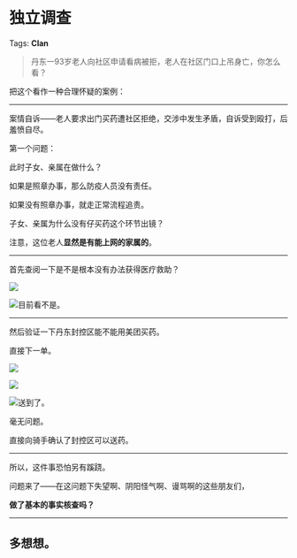 # 独立调查

Tags: **Clan**

> 丹东一93岁老人向社区申请看病被拒，老人在社区门口上吊身亡，你怎么看？



把这个看作一种合理怀疑的案例：

  




---

案情自诉——老人要求出门买药遭社区拒绝，交涉中发生矛盾，自诉受到殴打，后羞愤自尽。

  


第一个问题：

此时子女、亲属在做什么？

如果是照章办事，那么防疫人员没有责任。

如果没有照章办事，就走正常流程追责。

子女、亲属为什么没有仔买药这个环节出镜？

注意，这位老人**显然是有能上网的家属的**。



---

首先查阅一下是不是根本没有办法获得医疗救助？

![](https://picx.zhimg.com/50/v2-d4092e0c40b249f6aa886d762a074ab6_720w.jpg?source=2c26e567)  


![](https://picx.zhimg.com/50/v2-b72a3ebbd30808e2576589bf41d61fd0_720w.jpg?source=2c26e567)目前看不是。



---

  


然后验证一下丹东封控区能不能用美团买药。

直接下一单。

![](https://pic1.zhimg.com/50/v2-31236c0bae905441506e15a5581065ee_720w.jpg?source=2c26e567)  


![](https://pic1.zhimg.com/50/v2-69fdced1632282a470f20900b71f113d_720w.jpg?source=2c26e567)  


![](https://pic1.zhimg.com/50/v2-aa0995c33e3c7e24ad70adf0480e160d_720w.jpg?source=2c26e567)送到了。

毫无问题。

直接向骑手确认了封控区可以送药。



---

所以，这件事恐怕另有蹊跷。

  


问题来了——在这问题下失望啊、阴阳怪气啊、谩骂啊的这些朋友们，

**做了基本的事实核查吗？**



---

**多想想。**
--------



